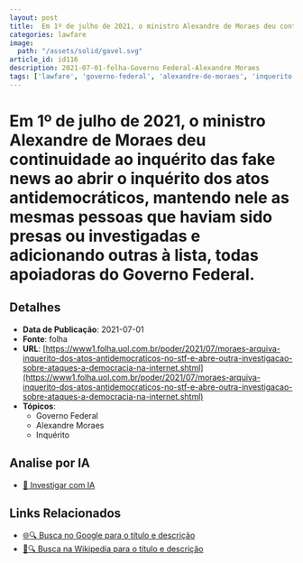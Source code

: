 ```yaml
---
layout: post
title:  Em 1º de julho de 2021, o ministro Alexandre de Moraes deu continuidade ao inquérito das fake news ao abrir o inquérito dos atos antidemocráticos, mantendo nele as mesmas pessoas que haviam sido presas ou investigadas e adicionando outras à lista, todas apoiadoras do Governo Federal.
categories: lawfare
image: 
  path: "/assets/solid/gavel.svg"
article_id: id116
description: 2021-07-01-folha-Governo Federal-Alexandre Moraes
tags: ['lawfare', 'governo-federal', 'alexandre-de-moraes', 'inquerito']
---
```


# Em 1º de julho de 2021, o ministro Alexandre de Moraes deu continuidade ao inquérito das fake news ao abrir o inquérito dos atos antidemocráticos, mantendo nele as mesmas pessoas que haviam sido presas ou investigadas e adicionando outras à lista, todas apoiadoras do Governo Federal.

## Detalhes
- **Data de Publicação**: 2021-07-01
- **Fonte**: folha
- **URL**: [https://www1.folha.uol.com.br/poder/2021/07/moraes-arquiva-inquerito-dos-atos-antidemocraticos-no-stf-e-abre-outra-investigacao-sobre-ataques-a-democracia-na-internet.shtml](https://www1.folha.uol.com.br/poder/2021/07/moraes-arquiva-inquerito-dos-atos-antidemocraticos-no-stf-e-abre-outra-investigacao-sobre-ataques-a-democracia-na-internet.shtml)
- **Tópicos**:
  - Governo Federal
  - Alexandre Moraes
  - Inquérito

## Analise por IA
- [🤖 Investigar com IA](https://www.perplexity.ai/search?q=%22not%C3%ADcia%20artigo%20Brasil%22%20Em%201%C2%BA%20de%20julho%20de%202021%2C%20o%20ministro%20Alexandre%20de%20Moraes%20deu%20continuidade%20ao%20inqu%C3%A9rito%20das%20fake%20news%20ao%20abrir%20o%20inqu%C3%A9rito%20dos%20atos%20antidemocr%C3%A1ticos%2C%20mantendo%20nele%20as%20mesmas%20pessoas%20que%20haviam%20sido%20presas%20ou%20investigadas%20e%20adicionando%20outras%20%C3%A0%20lista%2C%20todas%20apoiadoras%20do%20Governo%20Federal.%20folha%202021-07-01)

## Links Relacionados
- [🌐🔍 Busca no Google para o título e descrição](https://www.google.com/search?q=%22not%C3%ADcia%20artigo%20Brasil%22%20Em%201%C2%BA%20de%20julho%20de%202021%2C%20o%20ministro%20Alexandre%20de%20Moraes%20deu%20continuidade%20ao%20inqu%C3%A9rito%20das%20fake%20news%20ao%20abrir%20o%20inqu%C3%A9rito%20dos%20atos%20antidemocr%C3%A1ticos%2C%20mantendo%20nele%20as%20mesmas%20pessoas%20que%20haviam%20sido%20presas%20ou%20investigadas%20e%20adicionando%20outras%20%C3%A0%20lista%2C%20todas%20apoiadoras%20do%20Governo%20Federal.%20folha%202021-07-01)
- [📖🔍 Busca na Wikipedia para o título e descrição](https://pt.wikipedia.org/w/index.php?search=%22not%C3%ADcia%20artigo%20Brasil%22%20Em%201%C2%BA%20de%20julho%20de%202021%2C%20o%20ministro%20Alexandre%20de%20Moraes%20deu%20continuidade%20ao%20inqu%C3%A9rito%20das%20fake%20news%20ao%20abrir%20o%20inqu%C3%A9rito%20dos%20atos%20antidemocr%C3%A1ticos%2C%20mantendo%20nele%20as%20mesmas%20pessoas%20que%20haviam%20sido%20presas%20ou%20investigadas%20e%20adicionando%20outras%20%C3%A0%20lista%2C%20todas%20apoiadoras%20do%20Governo%20Federal.%20folha%202021-07-01)

